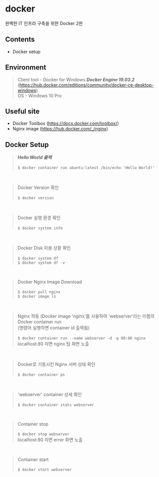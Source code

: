 # docker
완벽한 IT 인프라 구축을 위한 Docker 2판

## Contents
- Docker setup

## Environment
> Client tool - Docker for Windows ***Docker Engine 19.03.2*** (https://hub.docker.com/editions/community/docker-ce-desktop-windows)<br />
OS - Windows 10 Pro

## Useful site
- Docker Toolbox (https://docs.docker.com/toolbox/)
- Nginx image (https://hub.docker.com/_/nginx)

## Docker Setup
> ***Hello World 출력***<br /><br />
`$ docker container run ubuntu:latest /bin/echo 'Hello World!'`
<br />

> Docker Version 확인<br /><br />
`$ docker version`
<br />

> Docker 실행 환경 확인<br /><br />
`$ docker system info`
<br />

> Docker Disk 이용 상황 확인<br /><br />
`$ docker system df`<br />
`$ docker system df -v`
<br />

> Docker Nginx Image Download<br /><br />
`$ docker pull nginx`<br />
`$ docker image ls`
<br />

> Nginx 작동 (Docker image 'nginx'를 사용하여 'webserver'라는 이름의 Docker container run<br />
 (명령어 실행하면 container id 출력됨)<br /><br />
`$ docker container run --name webserver -d -p 80:80 nginx`<br />
localhost:80 치면 nginx 탑 화면 노출
<br />

> Docker로 기동시킨 Nginx 서버 상태 확인<br /><br />
`$ docker container ps`
<br />

> 'webserver' container 상세 확인<br /><br />
`$ docker container stats webserver`
<br />

> Container stop<br /><br />
`$ docker stop webserver`<br />
localhost:80 치면 error 화면 노출
<br />

> Container start<br /><br />
`$ docker start webserver`
<br />

